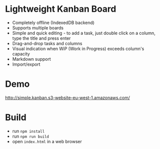 Lightweight Kanban Board
========================
* Completely offline (IndexedDB backend)
* Supports multiple boards
* Simple and quick editing - to add a task, just double click on a column, type the title and press enter
* Drag-and-drop tasks and columns
* Visual indication when WiP (Work in Progress) exceeds column's capacity
* Markdown support
* Import/export

Demo
====
http://simple.kanban.s3-website-eu-west-1.amazonaws.com/

Build
=====
* run `npm install` 
* run `npm run build`
* open `index.html` in a web browser

